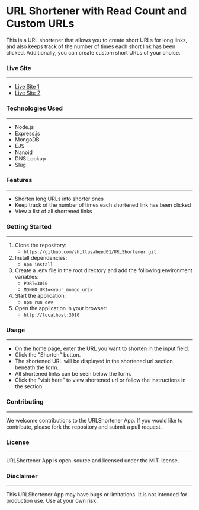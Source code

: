 # URL Shortener with Read Count and Custom URLs

This is a URL shortener that allows you to create short URLs for long links, and also keeps track of the number of times each short link has been clicked. Additionally, you can create custom short URLs of your choice.

### Live Site
---
- [Live Site 1](https://saheedshortener.onrender.com)
- [Live Site 2](https://repulsive-bedclothes-tuna.cyclic.app)
### Technologies Used
---
- Node.js
- Express.js
- MongoDB
- EJS
- Nanoid
- DNS Lookup
- Slug

### Features
---
- Shorten long URLs into shorter ones
- Keep track of the number of times each shortened link has been clicked
- View a list of all shortened links

### Getting Started
---
1. Clone the repository:
   - `https://github.com/shittusaheed01/URLShortener.git`
2. Install dependencies:
    - `npm install`
3. Create a .env file in the root directory and add the following environment variables:
    - `PORT=3010`
    - `MONGO_URI=<your_mongo_uri>`
4. Start the application:
    - `npm run dev`
5. Open the application in your browser:
    - `http://localhost:3010`

### Usage
---

- On the home page, enter the URL you want to shorten in the input field.
- Click the "Shorten" button.
- The shortened URL will be displayed in the shortened url section beneath the form.
- All shortened links can be seen below the form.
- Click the "visit here" to view shortened url or follow   the instructions in the section

### Contributing
---
We welcome contributions to the URLShortener App. If you would like to contribute, please fork the repository and submit a pull request.

### License
---
URLShortener App is open-source and licensed under the MIT license.

### Disclaimer
---
This URLShortener App may have bugs or limitations. It is not intended for production use. Use at your own risk.
